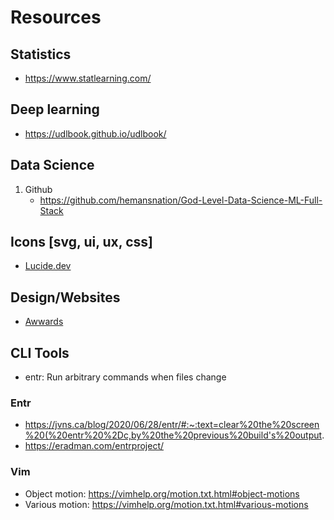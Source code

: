 # Resources

## Statistics

- https://www.statlearning.com/

## Deep learning

- https://udlbook.github.io/udlbook/

## Data Science

1. Github
   - https://github.com/hemansnation/God-Level-Data-Science-ML-Full-Stack

## Icons [svg, ui, ux, css]

- [Lucide.dev](https://lucide.dev/)

## Design/Websites

- [Awwards](https://www.awwwards.com/websites)

## CLI Tools

- entr: Run arbitrary commands when files change

### Entr

- https://jvns.ca/blog/2020/06/28/entr/#:~:text=clear%20the%20screen%20(%20entr%20%2Dc,by%20the%20previous%20build's%20output.
- https://eradman.com/entrproject/

### Vim

- Object motion: https://vimhelp.org/motion.txt.html#object-motions 
- Various motion: https://vimhelp.org/motion.txt.html#various-motions
